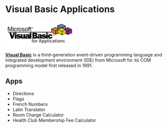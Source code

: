 # Visual Basic Applications

![alt text](/assets/vblogo.png "Visual Basic Logo")

[**Visual Basic**](https://en.wikipedia.org/wiki/Visual_Basic) is a third-generation event-driven programming language and integrated development environment (IDE) from Microsoft for its COM programming model first released in 1991.


## Apps

- Directions
- Flags
- French Numbers
- Latin Translator
- Room Charge Calculator
- Health Club Membership Fee Calculator

